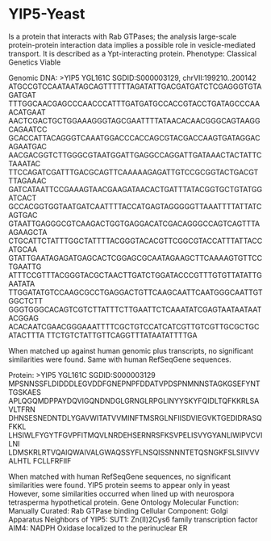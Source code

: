 # YIP5-Yeast
Is a protein that interacts with Rab GTPases; the analysis large-scale protein-protein interaction data implies a possible role in vesicle-mediated transport. It is described as a Ypt-interacting protein.
Phenotype: Classical Genetics
  Viable


Genomic DNA: >YIP5 YGL161C SGDID:S000003129, chrVII:199210..200142
ATGCCGTCCAATAATAGCAGTTTTTTAGATATTGACGATGATCTCGAGGGTGTAGATGAT
TTTGGCAACGAGCCCAACCCATTTGATGATGCCACCGTACCTGATAGCCCAAACATGAAT
AACTCGACTGCTGGAAAGGGTAGCGAATTTTATAACACAACGGGCAGTAAGGCAGAATCC
GCACCATTACAGGGTCAAATGGACCCACCAGCGTACGACCAAGTGATAGGACAGAATGAC
AACGACGGTCTTGGGCGTAATGGATTGAGGCCAGGATTGATAAACTACTATTCTAAATAC
TTCCAGATCGATTTGACGCAGTTCAAAAAGAGATTGTCCGCGGTACTGACGTTTAGAAAC
GATCATAATTCCGAAAGTAACGAAGATAACACTGATTTATACGGTGCTGTATGGATCACT
GCCACGGTGGTAATGATCAATTTTACCATGAGTAGGGGGTTAAATTTTATTATCAGTGAC
GTAATTGAGGGCGTCAAGACTGGTGAGGACATCGACAGGGCCAGTCAGTTTAAGAAGCTA
CTGCATTCTATTTGGCTATTTTACGGGTACACGTTCGGCGTACCATTTATTACCATGCAA
GTATTGAATAGAGATGAGCACTCGGAGCGCAATAGAAGCTTCAAAAGTGTTCCTGAATTG
ATTTCCGTTTACGGGTACGCTAACTTGATCTGGATACCCGTTTGTGTTATATTGAATATA
TTGGATATGTCCAAGCGCCTGAGGACTGTTCAAGCAATTCAATGGGCAATTGTGGCTCTT
GGGTGGGCACAGTCGTCTTATTTCTTGAATTCTCAAATATCGAGTAATAATAATACGGAG
ACACAATCGAACGGGAAATTTTCGCTGTCCATCATCGTTGTCGTTGCGCTGCATACTTTA
TTCTGTCTATTGTTCAGGTTTATAATATTTTGA

When matched up against human genomic plus transcripts, no significant similarities were found. Same with human RefSeqGene sequences.

Protein: >YIP5 YGL161C SGDID:S000003129
MPSNNSSFLDIDDDLEGVDDFGNEPNPFDDATVPDSPNMNNSTAGKGSEFYNTTGSKAES
APLQGQMDPPAYDQVIGQNDNDGLGRNGLRPGLINYYSKYFQIDLTQFKKRLSAVLTFRN
DHNSESNEDNTDLYGAVWITATVVMINFTMSRGLNFIISDVIEGVKTGEDIDRASQFKKL
LHSIWLFYGYTFGVPFITMQVLNRDEHSERNRSFKSVPELISVYGYANLIWIPVCVILNI
LDMSKRLRTVQAIQWAIVALGWAQSSYFLNSQISSNNNTETQSNGKFSLSIIVVVALHTL
FCLLFRFIIF

When matched with human RefSeqGene sequences, no significant similarities were found.
YIP5 protein seems to appear only in yeast
  However, some similarities occurred when lined up with neurospora tetrasperma hypothetical protein.
Gene Ontology
  Molecular Function:
    Manually Curated: Rab GTPase binding
  Cellular Component:
    Golgi Apparatus
Neighbors of YIP5: 
  SUT1: Zn(II)2Cys6 family transcription factor
  AIM4: NADPH Oxidase localized to the perinuclear ER
  
